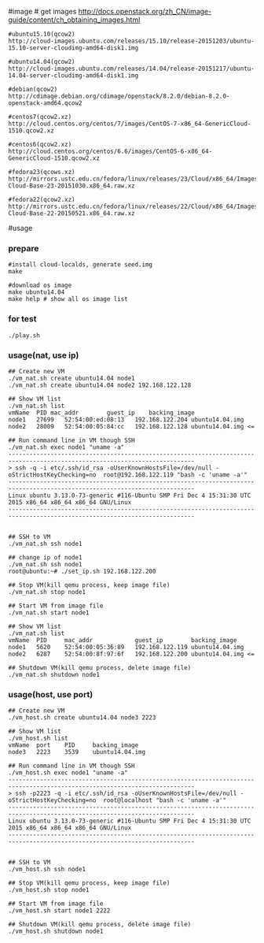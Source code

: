 #image
	# get images
	http://docs.openstack.org/zh_CN/image-guide/content/ch_obtaining_images.html

	#ubuntu15.10(qcow2)
	http://cloud-images.ubuntu.com/releases/15.10/release-20151203/ubuntu-15.10-server-cloudimg-amd64-disk1.img

	#ubuntu14.04(qcow2)
	http://cloud-images.ubuntu.com/releases/14.04/release-20151217/ubuntu-14.04-server-cloudimg-amd64-disk1.img

	#debian(qcow2)
	http://cdimage.debian.org/cdimage/openstack/8.2.0/debian-8.2.0-openstack-amd64.qcow2

	#centos7(qcow2.xz)
	http://cloud.centos.org/centos/7/images/CentOS-7-x86_64-GenericCloud-1510.qcow2.xz

	#centos6(qcow2.xz)
	http://cloud.centos.org/centos/6.6/images/CentOS-6-x86_64-GenericCloud-1510.qcow2.xz

	#fedora23(qcows.xz)
	http://mirrors.ustc.edu.cn/fedora/linux/releases/23/Cloud/x86_64/Images/Fedora-Cloud-Base-23-20151030.x86_64.raw.xz

	#fedora22(qcow2.xz)
	http://mirrors.ustc.edu.cn/fedora/linux/releases/22/Cloud/x86_64/Images/Fedora-Cloud-Base-22-20150521.x86_64.raw.xz

#usage

### prepare

	#install cloud-localds, generate seed.img
	make

	#download os image
	make ubuntu14.04
	make help # show all os image list


### for test

	./play.sh


### usage(nat, use ip)

	## Create new VM
	./vm_nat.sh create ubuntu14.04 node1
	./vm_nat.sh create ubuntu14.04 node2 192.168.122.128

	## Show VM list
	./vm_nat.sh list
	vmName	PID	mac_addr		guest_ip	backing_image
	node1	27699	52:54:00:ed:08:13	192.168.122.204	ubuntu14.04.img
	node2	28009	52:54:00:05:84:cc	192.168.122.128	ubuntu14.04.img <=

	## Run command line in VM though SSH
	./vm_nat.sh exec node1 "uname -a"
	---------------------------------------------------------------------------------------------------------------------------
	> ssh -q -i etc/.ssh/id_rsa -oUserKnownHostsFile=/dev/null -oStrictHostKeyChecking=no  root@192.168.122.119 "bash -c 'uname -a'"
	---------------------------------------------------------------------------------------------------------------------------
	Linux ubuntu 3.13.0-73-generic #116-Ubuntu SMP Fri Dec 4 15:31:30 UTC 2015 x86_64 x86_64 x86_64 GNU/Linux
	---------------------------------------------------------------------------------------------------------------------------


	## SSH to VM
	./vm_nat.sh ssh node1

	## change ip of node1
	./vm_nat.sh ssh node1
	root@ubuntu:~# ./set_ip.sh 192.168.122.200

	## Stop VM(kill qemu process, keep image file)
	./vm_nat.sh stop node1

	## Start VM from image file
	./vm_nat.sh start node1

	## Show VM list
	./vm_nat.sh list
	vmName	PID		mac_addr			guest_ip		backing_image
	node1	5620	52:54:00:05:36:89	192.168.122.119	ubuntu14.04.img
	node2	6287	52:54:00:8f:97:6f	192.168.122.200	ubuntu14.04.img <=

	## Shutdown VM(kill qemu process, delete image file)
	./vm_nat.sh shutdown node1


### usage(host, use port)

	## Create new VM
	./vm_host.sh create ubuntu14.04 node3 2223

	## Show VM list
	./vm_host.sh list
	vmName	port	PID		backing_image
	node3	2223	3539	ubuntu14.04.img

	## Run command line in VM though SSH
	./vm_host.sh exec node1 "uname -a"
	---------------------------------------------------------------------------------------------------------------------------
	> ssh -p2223 -q -i etc/.ssh/id_rsa -oUserKnownHostsFile=/dev/null -oStrictHostKeyChecking=no  root@localhost "bash -c 'uname -a'"
	---------------------------------------------------------------------------------------------------------------------------
	Linux ubuntu 3.13.0-73-generic #116-Ubuntu SMP Fri Dec 4 15:31:30 UTC 2015 x86_64 x86_64 x86_64 GNU/Linux
	---------------------------------------------------------------------------------------------------------------------------


	## SSH to VM
	./vm_host.sh ssh node1

	## Stop VM(kill qemu process, keep image file)
	./vm_host.sh stop node1

	## Start VM from image file
	./vm_host.sh start node1 2222

	## Shutdown VM(kill qemu process, delete image file)
	./vm_host.sh shutdown node1

